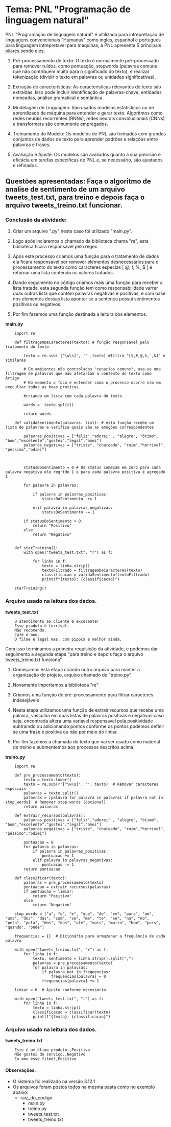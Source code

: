 # Tema: PNL "Programação de linguagem natural"

PNL "Programação de linguagem natural" é ultilizada para intrepretação de linguagens convencionais "Humanas" como ingles, espanhol e portugues para linguagem intrepretavel para maquinas, a PNL apresenta 5 principais pilares sendo eles;

1. Pré-processamento de texto: O texto é normalmente pré-processado para remover ruídos, como pontuação, stopwords (palavras comuns que não contribuem muito para o significado do texto), e realizar tokenização (dividir o texto em palavras ou unidades significativas).

2. Extração de características: As características relevantes do texto são extraídas. Isso pode incluir identificação de palavras-chave, entidades nomeadas, análise gramatical e semântica.

3. Modelagem de Linguagem: São usados modelos estatísticos ou de aprendizado de máquina para entender e gerar texto. Algoritmos como redes neurais recorrentes (RNNs), redes neurais convolucionais (CNNs) e transformers são comumente empregados.

4. Treinamento do Modelo: Os modelos de PNL são treinados com grandes conjuntos de dados de texto para aprender padrões e relações entre palavras e frases.

5. Avaliação e Ajuste: Os modelos são avaliados quanto à sua precisão e eficácia em tarefas específicas de PNL e, se necessário, são ajustados e refinados.

## Questões apresentadas: Faça o algoritmo de analise de sentimento de um arquivo tweets_test.txt, para treino e depois faça o arquivo tweets_treino.txt funcionar.

### Conclusão da atividade:

1. Criar um arquivo ".py" neste caso foi utilizado "main.py".

2. Logo após inciaremos o chamado da biblioteca chama "re", esta biblioteca ficara responsavel pelo regex.

3. Após este processo criamos uma função para o tratamento de dados ela ficara responsavel por remover elementos desnecessarios para o processamento do texto como caracteres especias [ @, !, %, $ ] e retornar uma lista contendo os valores tratados.

4. Dando seguimento no código criamos mais uma função para receber a lista tratada, esta segunda função tem como responsabilidade varrer duas outras lista que contém palavras negativas e positivas, e com base nos elementos dessas lista apontar se a sentença possui sentimentos positivos ou negativos.

5. Por fim fazemos uma função destinada a leitura dos elementos.

**main.py**
```
    import re

    def filtragemDeCaracteres(texto): # função responsavel pelo tratamento do texto

        texto = re.sub('[^\w\s]', '' ,texto) #filtra "[$,#,@,%,¨,&]" e similares

        # Em ambientes não controlados "cenarios comuns", usa-se uma filtragem de palavras que não afetariam o contexto do texto como Artigo 
        # No momento o foco é entender como o processo ocorre não em execultar todas as boas praticas. 
        
        #criando um lista com cada palavra do texto

        words =  texto.split()

        return words

    def validaSentimento(palavras: list): # esta função recebe um lista de palavras e verifica quais são as emoções correspondentes
        
        palavras_positivas = ["feliz","adorei" , "alegre", "ótimo", "bom","excelente","gostei","legal","amei"] 
        palavras_negativas = ["triste", "chateado", "ruim","horrível", "péssimo","odiei"]
        
        

        statusDoSentimento = 0 # Os status começam em zero para cada palavra negativa ele regride 1 e para cada palavra positiva é agregado 1

        for palavra in palavras:
            
            if palavra in palavras_positivas:
                statusDoSentimento  += 1
            
            elif palavra in palavras_negativas:
                statusDoSentimento -= 1

        if statusDoSentimento > 0:
            return "Positivo"
        else:
            return "Negativo"


    def starTraining():
        with open("tweets_test.txt", "r") as f:
        
            for linha in f:
                texto = linha.strip()
                textoFiltrado = filtragemDeCaracteres(texto)
                classificacao = validaSentimento(textoFiltrado)
                print(f"{texto}: {classificacao}")

    starTraining()

```

### Arquivo usado na leitura dos dados.

**tweets_test.txt**
```
    O atendimento ao cliente é excelente!
    Esse produto é terrível.
    Não recomendo.
    Café é bom.
    O filme é legal mas, com pipoca é melhor ainda.
```

Com isso terminamos a primeira requisição da atividade, e podemos dar seguimento a segunda etapa "para treino e depois faça o arquivo tweets_treino.txt funciona"


1. Começamos esta etapa criando outro arquivo para manter a organização do projeto, arquivo chamado de "treino.py"

2. Novamente importamos a biblioteca "re"

3. Criamos uma função de pré-processamento para filtrar caracteres indesejáveis

4. Nesta etapa utilizamos uma função de extrair recursos que recebe uma palavra, vasculha em duas listas de palavras positivas e negativas caso seja, encontrada altera uma variavel responsavel pela positividade subtraindo ou adicionando pontos conforme os pontos podemos definir se uma frase é positiva ou não por meio do limiar.

5. Por fim fazemos a chamada do texto que vai ser usado como material de treino e submentemos aos processos descritos acima.


**treino.py**
```
    import re

    def pre_processamento(texto):
        texto = texto.lower()
        texto = re.sub(r'[^\w\s]', '', texto)  # Remover caracteres especiais
        palavras = texto.split()
        palavras = [palavra for palavra in palavras if palavra not in stop_words]  # Remover stop words (opcional)
        return palavras

    def extrair_recursos(palavras):
        palavras_positivas = ["feliz","adorei" , "alegre", "ótimo", "bom","excelente","gostei","legal","amei"] 
        palavras_negativas = ["triste", "chateado", "ruim","horrível", "péssimo","odiei"]

        pontuacao = 0
        for palavra in palavras:
            if palavra in palavras_positivas:
                pontuacao += 1
            elif palavra in palavras_negativas:
                pontuacao -= 1
        return pontuacao

    def classificar(texto):
        palavras = pre_processamento(texto)
        pontuacao = extrair_recursos(palavras)
        if pontuacao > limiar:
            return "Positivo"
        else:
            return "Negativo"

    stop_words = ["a", "o", "e", "que", "de", "em", "para", "um", "uma", "dos", "das", "com", "se", "me", "te", "se", "na", "no", "pelo", "pela", "dos", "das", "até", "mais", "muito", "bem", "pois", "quando", "onde"]

    frequencias = {}  # Dicionário para armazenar a frequência de cada palavra

    with open("tweets_treino.txt", "r") as f:
        for linha in f:
            texto, sentimento = linha.strip().split(",")
            palavras = pre_processamento(texto)
            for palavra in palavras:
                if palavra not in frequencias:
                    frequencias[palavra] = 0
                frequencias[palavra] += 1

    limiar = 0  # Ajuste conforme necessário

    with open("tweets_test.txt", "r") as f:
        for linha in f:
            texto = linha.strip()
            classificacao = classificar(texto)
            print(f"{texto}: {classificacao}")
```


### Arquivo usado na leitura dos dados.

**tweets_treino.txt**
```
    Este é um ótimo produto.,Positivo
    Não gostei do serviço.,Negativo
    Eu amo esse filme!,Positivo
```

#### Observações.

- O sistema foi realizado na versão 3.12.1
- Os arquivos foram postos todos na mesma pasta como no exemplo abaixo:
    - raiz_do_codigo
        - main.py
        - treino.py
        - tweets_test.txt
        - tweets_treino.txt
